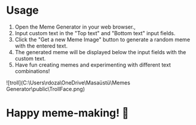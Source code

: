 # Usage

1. Open the Meme Generator in your web browser.,
2. Input custom text in the "Top text" and "Bottom text" input fields.
3. Click the "Get a new Meme Image" button to generate a random meme with the entered text.
4. The generated meme will be displayed below the input fields with the custom text.
5. Have fun creating memes and experimenting with different text combinations!

![troll](C:\Users\rdoza\OneDrive\Masaüstü\Memes Generator\public\TrollFace.png)

# Happy meme-making! 🎉
